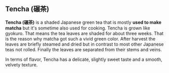 ## Tencha (碾茶)

**Tencha (碾茶)** is a shaded Japanese green tea that is mostly **used to make matcha** but it's sometime also used for cooking. Tencha is grown like gyokuro. That means the tea leaves are shaded for about three weeks. That is the reason why matcha got such a vivid green color. After harvest the leaves are briefly steamed and dried but in contrast to most other Japanese teas not rolled. Finally the leaves are separated from their stems and veins. 

In terms of flavor, Tencha has a delicate, slightly sweet taste and a smooth, velvety texture.
